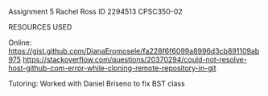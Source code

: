 Assignment 5
Rachel Ross
ID 2294513
CPSC350-02

RESOURCES USED

Online:
https://gist.github.com/DianaEromosele/fa228f6f6099a8996d3cb891109ab975
https://stackoverflow.com/questions/20370294/could-not-resolve-host-github-com-error-while-cloning-remote-repository-in-git

Tutoring:
Worked with Daniel Briseno to fix BST class
